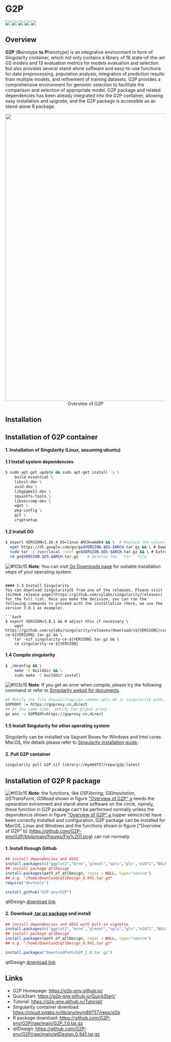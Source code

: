 # G2P
<a href="https://www.r-project.org/" target="_blank"><img src="https://img.shields.io/badge/language-R-orange?style=plastic"></a>
<a href="https://cran.r-project.org/bin/windows/base/old/" target="_blank"><img src="https://img.shields.io/badge/R%20version-%3E%3D%203.6.0-orange?style=plastic"></a>
<a href="https://govs-pack.github.io/" target="_blank"><img src="https://img.shields.io/badge/webpage-ready-green?style=plastic"></a>
<a href="https://sylabs.io/" target="_blank"><img src="https://img.shields.io/badge/Singularity-%3E%3D3.1-orange?style=plastic"></a>
![](https://img.shields.io/badge/platform-Win%20%7C%20Linux%20%7C%20MacOS-lightgrey?style=plastic)<br/>

## Overview
__G2P__ (**G**enotype **to** **P**henotype) is an integrative environment in form of Singularity container, which not only contains a library of 16 state-of-the-art GS models and 13 evaluation metrics for models evaluation and selection but also provides several stand-alone software and easy-to-use functions for data preprocessing, population analysis, integration of prediction results from multiple models, and refinement of training datasets. G2P provides a comprehensive environment for genomic selection to facilitate the comparison and selection of appropriate model. G2P package and related dependencies has been already integrated into the G2P container, allowing easy installation and upgrade, and the G2P package is accessible as an stand-alone R package.

<div align="center">
<img src="https://g2p-env.github.io/img/overall.png" width="900"/>
</div>
<div align="center">
  Overview of G2P
</div>

## Installation 
## Installation of G2P container 

#### 1. Installation of Singularity (Linux, assuming ubuntu)
#### 1.1 Install system dependencies
```bash
$ sudo apt-get update && sudo apt-get install -y \
    build-essential \
    libssl-dev \
    uuid-dev \
    libgpgme11-dev \
    squashfs-tools \
    libseccomp-dev \
    wget \
    pkg-config \
    git \
    cryptsetup
```
#### 1.2 Install GO

```bash
$ export VERSION=1.16.4 OS=linux ARCH=amd64 && \  # Replace the values as needed
  wget https://dl.google.com/go/go$VERSION.$OS-$ARCH.tar.gz && \ # Downloads the required Go package
  sudo tar -C /usr/local -xzvf go$VERSION.$OS-$ARCH.tar.gz && \ # Extracts the archive
  rm go$VERSION.$OS-$ARCH.tar.gz    # Deletes the ``tar`` file
```

![#f03c15](https://placehold.co/15x15/f03c15/f03c15.png) __Note__: You can visit [Go Downloads page](https://go.dev/dl/) for suitable installation steps of your operating system.
```

#### 1.3 Install Singularity
You can download SingularityCE from one of the releases. Please visit [GitHub release page](https://github.com/sylabs/singularity/releases) for the full list. Once you make the decision, you can run the following commands to proceed with the installation (here, we use the version 3.8.1 as example).

```bash
$ export VERSION=3.8.1 && # adjust this if necessary \
    wget https://github.com/sylabs/singularity/releases/download/v${VERSION}/singularity-ce-${VERSION}.tar.gz && \
    tar -xzf singularity-ce-${VERSION}.tar.gz && \
    cd singularity-ce-${VERSION}
```
#### 1.4 Compile singularity
```bash 
$ ./mconfig && \
    make -C builddir && \
    sudo make -C builddir install
```
![#f03c15](https://placehold.co/15x15/f03c15/f03c15.png) __Note__: If you get an error when compile, please try the following command or refer to [Singularity websit for documents](https://sylabs.io/docs/). 

```bash
## Motify the file mlocal/frags/go_common_opts.mk in singularity path，find the following line and change it
GOPROXY := https://goproxy.cn,direct
## At the same time， motify the global proxy
go env -w GOPROXY=https://goproxy.cn,direct
```

#### 1.5 Install Singularity for other operating system
Singularity can be installed via Vagrant Boxes for Windows and Intel cores MacOS, the details please refer to [Singularity installation guide](https://docs.sylabs.io/guides/3.8/admin-guide/installation.html#installation-on-windows-or-mac).

#### 2. Pull G2P container
```bash
singularity pull G2P.sif library://mym89757/repo/g2p:latest
```
## Installation of G2P R package 
![#f03c15](https://placehold.co/15x15/f03c15/f03c15.png) __Note__: the functions, like _GSFiltering_, _GSImputation_, _GSTransForm_, _GSRead_ shown in figure ["Overview of G2P" a](https://github.com/G2P-env/G2P/blob/main/figures/Fig%201.png) needs the opearation evironment and stand-alone software on the circle, namely, these function in G2P pcakage can't be performed normally unless the dependencis shown in figure ["Overview of G2P" a ](https://github.com/G2P-env/G2P/blob/main/figures/Fig%201.png)(upper semicircle) have been correctly installed and configuration. G2P package can be installed for MacOS, Linux and Windows and the functions shown in figure ["Overview of G2P" b] (https://github.com/G2P-env/G2P/blob/main/figures/Fig%201.png) can run normally.
#### 1. Install through Github
```R
## install dependencies and GOVS
install.packages(c("ggplot2","brnn","glmnet","spls","pls","e1071","BGLR","rrBLUP","randomForest","hglm","hglm.data","parallel","pROC","PRROC","STPGA","reshape","reshape2","grid","pbapply","pheatmap","data.table"))
## install package qtlDesign
install.packages(path_of_qtlDesign, repos = NULL, type="source")
## e.g. "/home/Download/qtlDesign_0.941.tar.gz"
require("devtools")

install_github("G2P-env/G2P") 
```
qtlDesign [download link](https://github.com/G2P-env/G2P/raw/main/qtlDesign_0.941.tar.gz)

#### 2. Download [.tar.gz package](https://github.com/G2P-env/G2P/raw/main/G2P_1.0.tar.gz) and install <br/>
```R
## install dependencies and GOVS with bult-in vignette
install.packages(c("ggplot2","brnn","glmnet","spls","pls","e1071","BGLR","rrBLUP","randomForest","hglm","hglm.data","parallel","pROC","PRROC","STPGA","reshape","reshape2","grid","pbapply","pheatmap","data.table"))
## install package qtlDesign
install.packages(path_of_qtlDesign, repos = NULL, type="source")
## e.g. "/home/Download/qtlDesign_0.941.tar.gz"

install.packages("DownloadPath/G2P_1.0.tar.gz")
```
qtlDesign [download link](https://github.com/G2P-env/G2P/raw/main/qtlDesign_0.941.tar.gz)
## Links
* G2P Homepage: https://g2p-env.github.io/
* QuickStart: https://g2p-env.github.io/QuickStart/
* Tutorial: https://g2p-env.github.io/Tutorial/
* Singularity container download: https://cloud.sylabs.io/library/mym89757/repo/g2p
* R package download: https://github.com/G2P-env/G2P/raw/main/G2P_1.0.tar.gz
* qtlDesign: https://github.com/G2P-env/G2P/raw/main/qtlDesign_0.941.tar.gz
